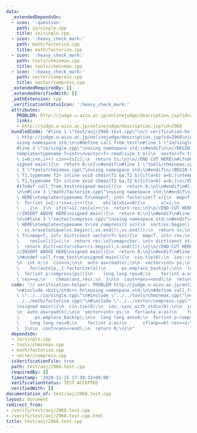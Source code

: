 ```yaml
---
data:
  _extendedDependsOn:
  - icon: ':question:'
    path: io/single.cpp
    title: io/single.cpp
  - icon: ':heavy_check_mark:'
    path: math/factorize.cpp
    title: math/factorize.cpp
  - icon: ':heavy_check_mark:'
    path: tools/chminmax.cpp
    title: tools/chminmax.cpp
  - icon: ':heavy_check_mark:'
    path: vector/compress.cpp
    title: vector/compress.cpp
  _extendedRequiredBy: []
  _extendedVerifiedWith: []
  _pathExtension: cpp
  _verificationStatusIcon: ':heavy_check_mark:'
  attributes:
    PROBLEM: http://judge.u-aizu.ac.jp/onlinejudge/description.jsp?id=2968
    links:
    - http://judge.u-aizu.ac.jp/onlinejudge/description.jsp?id=2968
  bundledCode: "#line 1 \"test/aoj/2968.test.cpp\"\n// verification-helper: PROBLEM\
    \ http://judge.u-aizu.ac.jp/onlinejudge/description.jsp?id=2968\n\n#include <bits/stdc++.h>\n\
    using namespace std;\n\n#define call_from_test\n#line 1 \"io/single.cpp\"\n\n\
    #line 3 \"io/single.cpp\"\nusing namespace std;\n#endif\n\n//BEGIN CUT HERE\n\
    template<typename T=int>\nvector<T> read(size_t n){\n  vector<T> ts(n);\n  for(size_t\
    \ i=0;i<n;i++) cin>>ts[i];\n  return ts;\n}\n//END CUT HERE\n#ifndef call_from_test\n\
    signed main(){\n  return 0;\n}\n#endif\n#line 1 \"tools/chminmax.cpp\"\n\n#line\
    \ 3 \"tools/chminmax.cpp\"\nusing namespace std;\n#endif\n//BEGIN CUT HERE\ntemplate<typename\
    \ T1,typename T2> inline void chmin(T1 &a,T2 b){if(a>b) a=b;}\ntemplate<typename\
    \ T1,typename T2> inline void chmax(T1 &a,T2 b){if(a<b) a=b;}\n//END CUT HERE\n\
    #ifndef call_from_test\nsigned main(){\n  return 0;\n}\n#endif\n#line 1 \"math/factorize.cpp\"\
    \n\n#line 3 \"math/factorize.cpp\"\nusing namespace std;\n#endif\n//BEGIN CUT\
    \ HERE\ntemplate<typename T>\nmap<T, int> factorize(T x){\n  map<T, int> res;\n\
    \  for(int i=2;i*i<=x;i++){\n    while(x%i==0){\n      x/=i;\n      res[i]++;\n\
    \    }\n  }\n  if(x!=1) res[x]++;\n  return res;\n}\n//END CUT HERE\n#ifndef call_from_test\n\
    //INSERT ABOVE HERE\nsigned main(){\n  return 0;\n}\n#endif\n#line 1 \"vector/compress.cpp\"\
    \n\n#line 3 \"vector/compress.cpp\"\nusing namespace std;\n#endif\n\n//BEGIN CUT\
    \ HERE\ntemplate<typename V>\nV compress(V vs){\n  sort(vs.begin(),vs.end());\n\
    \  vs.erase(unique(vs.begin(),vs.end()),vs.end());\n  return vs;\n}\ntemplate<typename\
    \ T>\nmap<T, int> dict(const vector<T> &vs){\n  map<T, int> res;\n  for(int i=0;i<(int)vs.size();i++)\n\
    \    res[vs[i]]=i;\n  return res;\n}\nmap<char, int> dict(const string &s){\n\
    \  return dict(vector<char>(s.begin(),s.end()));\n}\n//END CUT HERE\n#ifndef call_from_test\n\
    //INSERT ABOVE HERE\nsigned main(){\n  return 0;\n}\n#endif\n#line 11 \"test/aoj/2968.test.cpp\"\
    \n#undef call_from_test\n\nsigned main(){\n  cin.tie(0);\n  ios::sync_with_stdio(0);\n\
    \n  int n;\n  cin>>n;\n\n  auto as=read(n);\n\n  vector<int> ps;\n  for(auto a:as)\n\
    \    for(auto[p,_]:factorize(a))\n      ps.emplace_back(p);\n\n  long long ans=0;\n\
    \  for(int p:compress(ps)){\n    long long res=0;\n    for(int a:as)\n      if(a%p==0)\
    \ res+=a;\n    chmax(ans,res);\n  }\n\n  cout<<ans<<endl;\n  return 0;\n}\n"
  code: "// verification-helper: PROBLEM http://judge.u-aizu.ac.jp/onlinejudge/description.jsp?id=2968\n\
    \n#include <bits/stdc++.h>\nusing namespace std;\n\n#define call_from_test\n#include\
    \ \"../../io/single.cpp\"\n#include \"../../tools/chminmax.cpp\"\n#include \"\
    ../../math/factorize.cpp\"\n#include \"../../vector/compress.cpp\"\n#undef call_from_test\n\
    \nsigned main(){\n  cin.tie(0);\n  ios::sync_with_stdio(0);\n\n  int n;\n  cin>>n;\n\
    \n  auto as=read(n);\n\n  vector<int> ps;\n  for(auto a:as)\n    for(auto[p,_]:factorize(a))\n\
    \      ps.emplace_back(p);\n\n  long long ans=0;\n  for(int p:compress(ps)){\n\
    \    long long res=0;\n    for(int a:as)\n      if(a%p==0) res+=a;\n    chmax(ans,res);\n\
    \  }\n\n  cout<<ans<<endl;\n  return 0;\n}\n"
  dependsOn:
  - io/single.cpp
  - tools/chminmax.cpp
  - math/factorize.cpp
  - vector/compress.cpp
  isVerificationFile: true
  path: test/aoj/2968.test.cpp
  requiredBy: []
  timestamp: '2020-11-15 17:38:32+09:00'
  verificationStatus: TEST_ACCEPTED
  verifiedWith: []
documentation_of: test/aoj/2968.test.cpp
layout: document
redirect_from:
- /verify/test/aoj/2968.test.cpp
- /verify/test/aoj/2968.test.cpp.html
title: test/aoj/2968.test.cpp
---
```

